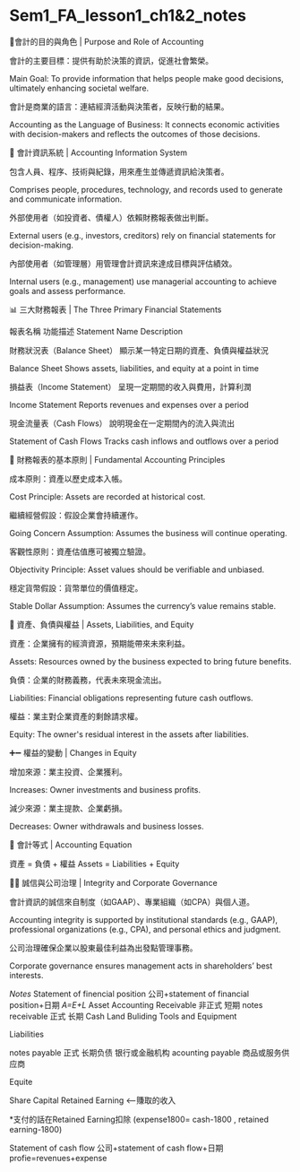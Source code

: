 # Sem1_FA_lesson1_ch1&2_notes

📘會計的目的與角色 | Purpose and Role of Accounting

會計的主要目標：提供有助於決策的資訊，促進社會繁榮。

Main Goal: To provide information that helps people make good decisions, ultimately enhancing societal welfare.

會計是商業的語言：連結經濟活動與決策者，反映行動的結果。	

Accounting as the Language of Business: It connects economic activities with decision-makers and reflects the outcomes of those decisions.

🧠 會計資訊系統 | Accounting Information System

包含人員、程序、技術與紀錄，用來產生並傳遞資訊給決策者。

Comprises people, procedures, technology, and records used to generate and communicate information.

外部使用者（如投資者、債權人）依賴財務報表做出判斷。

External users (e.g., investors, creditors) rely on financial statements for decision-making.

內部使用者（如管理層）用管理會計資訊來達成目標與評估績效。

Internal users (e.g., management) use managerial accounting to achieve goals and assess performance.

📊 三大財務報表 | The Three Primary Financial Statements

報表名稱	功能描述	Statement Name	Description

財務狀況表（Balance Sheet）	顯示某一特定日期的資產、負債與權益狀況	

Balance Sheet	Shows assets, liabilities, and equity at a point in time

損益表（Income Statement）	呈現一定期間的收入與費用，計算利潤	

Income Statement	Reports revenues and expenses over a period

現金流量表（Cash Flows）	說明現金在一定期間內的流入與流出	

Statement of Cash Flows	Tracks cash inflows and outflows over a period

🧾 財務報表的基本原則 | Fundamental Accounting Principles

成本原則：資產以歷史成本入帳。

Cost Principle: Assets are recorded at historical cost.

繼續經營假設：假設企業會持續運作。

Going Concern Assumption: Assumes the business will continue operating.

客觀性原則：資產估值應可被獨立驗證。

Objectivity Principle: Asset values should be verifiable and unbiased.

穩定貨幣假設：貨幣單位的價值穩定。

Stable Dollar Assumption: Assumes the currency’s value remains stable.

💼 資產、負債與權益 | Assets, Liabilities, and Equity

資產：企業擁有的經濟資源，預期能帶來未來利益。

Assets: Resources owned by the business expected to bring future benefits.

負債：企業的財務義務，代表未來現金流出。	

Liabilities: Financial obligations representing future cash outflows.

權益：業主對企業資產的剩餘請求權。

Equity: The owner's residual interest in the assets after liabilities.

➕➖ 權益的變動 | Changes in Equity

增加來源：業主投資、企業獲利。

Increases: Owner investments and business profits.

減少來源：業主提款、企業虧損。

Decreases: Owner withdrawals and business losses.

📐 會計等式 | Accounting Equation

資產 = 負債 + 權益	Assets = Liabilities + Equity

🕵️‍♂️ 誠信與公司治理 | Integrity and Corporate Governance

會計資訊的誠信來自制度（如GAAP）、專業組織（如CPA）與個人道。

Accounting integrity is supported by institutional standards (e.g., GAAP), professional organizations (e.g., CPA), and personal ethics and judgment.

公司治理確保企業以股東最佳利益為出發點管理事務。	

Corporate governance ensures management acts in shareholders’ best interests.

*Notes*
Statement of finencial position
公司+statement of financial position+日期
*A=E+L*
Asset
Accounting Receivable 非正式 短期
notes receivable 正式 长期
Cash
Land
Buliding
Tools and Equipment


Liabilities

notes payable 正式 长期负债 银行或金融机构
acounting payable 商品或服务供应商 

Equite

Share Capital
Retained Earning <--賺取的收入

*支付的話在Retained Earning扣除 (expense1800= cash-1800 , retained earning-1800)



Statement of cash flow
公司+statement of cash flow+日期
profie=revenues+expense


















